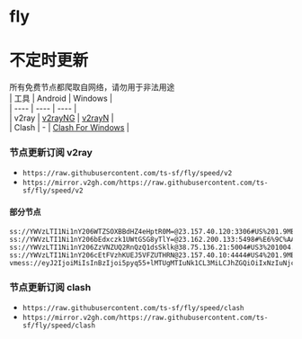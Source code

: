 # fly
# 不定时更新
所有免费节点都爬取自网络，请勿用于非法用途  
|  工具  | Android  | Windows  |  
|  ----  | ----   | ----  |  
| v2ray  | [v2rayNG](https://github.com/2dust/v2rayNG/releases) | [v2rayN](https://github.com/2dust/v2rayN/releases) |  
| Clash  | - | [Clash For Windows](https://github.com/2dust/clashN/releases) | 
  
### 节点更新订阅  v2ray
- `https://raw.githubusercontent.com/ts-sf/fly/speed/v2`  
- `https://mirror.v2gh.com/https://raw.githubusercontent.com/ts-sf/fly/speed/v2`  

#### 部分节点  
``` 
ss://YWVzLTI1Ni1nY206WTZSOXBBdHZ4eHptR0M=@23.157.40.120:3306#US%201.9MB%2Fs
ss://YWVzLTI1Ni1nY206bEdxczk1UWtGSG8yTlY=@23.162.200.133:5498#%E6%9C%AA%E7%9F%A59%201.7MB%2Fs
ss://YWVzLTI1Ni1nY206ZzVNZUQ2RnQzQ1dsSklk@38.75.136.21:5004#US3%201004.2KB%2Fs
ss://YWVzLTI1Ni1nY206cEtFVzhKUEJ5VFZUTHRN@23.157.40.10:4444#US4%201.9MB%2Fs
vmess://eyJ2IjoiMiIsInBzIjoi5pyq55+lMTUgMTIuNk1CL3MiLCJhZGQiOiIxNzIuNjcuMjE5LjE5NCIsInBvcnQiOiI0NDMiLCJpZCI6ImIzMjFmZDVkLWU2ZWMtNDI5My1hNjQ0LTE2NGUzODg1ZjUyZSIsImFpZCI6IjAiLCJzY3kiOiJhdXRvIiwibmV0Ijoid3MiLCJ0eXBlIjoibm9uZSIsImhvc3QiOiJhZGVuYzM2di54dG9vbHRlY2guY2ZkIiwicGF0aCI6Ii9saW5rd3MiLCJ0bHMiOiJ0bHMiLCJzbmkiOiJkZW5jMzYueHRvb2x0ZWNoLmNmZCIsInRlc3RfbmFtZSI6IjE1In0=
```
### 节点更新订阅  clash
- `https://raw.githubusercontent.com/ts-sf/fly/speed/clash`  
- `https://mirror.v2gh.com/https://raw.githubusercontent.com/ts-sf/fly/speed/clash`  


